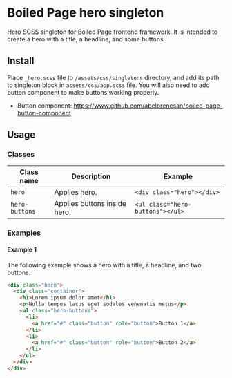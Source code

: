 # Boiled Page hero singleton

Hero SCSS singleton for Boiled Page frontend framework. It is intended to create a hero with a title, a headline, and some buttons.

## Install

Place `_hero.scss` file to `/assets/css/singletons` directory, and add its path to singleton block in `assets/css/app.scss` file. You will also need to add button component to make buttons working properly.

- Button component: <https://www.github.com/abelbrencsan/boiled-page-button-component>

## Usage

### Classes

Class name | Description | Example
---------- | ----------- | -------
`hero` | Applies hero. | `<div class="hero"></div>`
`hero-buttons` | Applies buttons inside hero. | `<ul class="hero-buttons"></ul>`

### Examples

#### Example 1

The following example shows a hero with a title, a headline, and two buttons.

```html
<div class="hero">
  <div class="container">
    <h1>Lorem ipsum dolor amet</h1>
    <p>Nulla tempus lacus eget sodales venenatis metus</p>
    <ul class="hero-buttons">
      <li>
        <a href="#" class="button" role="button">Button 1</a>
      </li>
      <li>
        <a href="#" class="button" role="button">Button 2</a>
      </li>
    </ul>
  </div>
</div>
```
